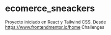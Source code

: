 # ecomerce_sneackers

Proyecto iniciado en React y Tailwind CSS.
Desde https://www.frontendmentor.io/home   Challenges

